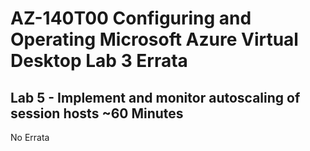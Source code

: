 # AZ-140T00 Configuring and Operating Microsoft Azure Virtual Desktop Lab 3 Errata
## Lab 5 - Implement and monitor autoscaling of session hosts ~60 Minutes

No Errata <br>


